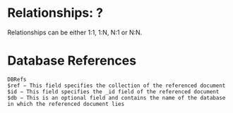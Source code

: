 # Relationships: ?
Relationships can be either 1:1, 1:N, N:1 or N:N.

# Database References
    DBRefs
    $ref − This field specifies the collection of the referenced document
    $id − This field specifies the _id field of the referenced document
    $db − This is an optional field and contains the name of the database in which the referenced document lies


